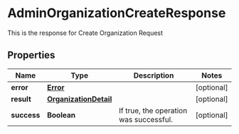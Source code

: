 

# AdminOrganizationCreateResponse

This is the response for Create Organization Request
## Properties

Name | Type | Description | Notes
------------ | ------------- | ------------- | -------------
**error** | [**Error**](Error.md) |  |  [optional]
**result** | [**OrganizationDetail**](OrganizationDetail.md) |  |  [optional]
**success** | **Boolean** | If true, the operation was successful. |  [optional]



